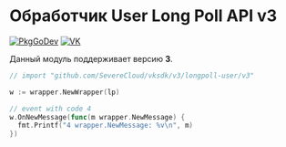 # Обработчик User Long Poll API v3

[![PkgGoDev](https://pkg.go.dev/badge/github.com/SevereCloud/vksdk/v3/longpoll-user/v3)](https://pkg.go.dev/github.com/SevereCloud/vksdk/v3/longpoll-user/v3)
[![VK](https://img.shields.io/badge/developers-%234a76a8.svg?logo=VK&logoColor=white)](https://dev.vk.ru/ru/api/user-long-poll/getting-started)

Данный модуль поддерживает версию **3**.

```go
// import "github.com/SevereCloud/vksdk/v3/longpoll-user/v3"

w := wrapper.NewWrapper(lp)

// event with code 4
w.OnNewMessage(func(m wrapper.NewMessage) {
  fmt.Printf("4 wrapper.NewMessage: %v\n", m)
})
```
